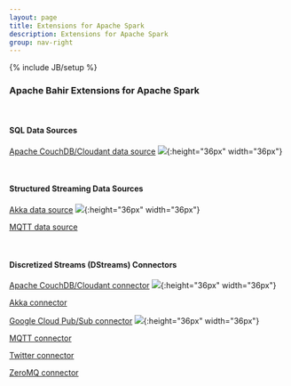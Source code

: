 ```yaml
---
layout: page
title: Extensions for Apache Spark
description: Extensions for Apache Spark
group: nav-right
---
```

<!--
{% comment %}
Licensed to the Apache Software Foundation (ASF) under one or more
contributor license agreements.  See the NOTICE file distributed with
this work for additional information regarding copyright ownership.
The ASF licenses this file to you under the Apache License, Version 2.0
(the "License"); you may not use this file except in compliance with
the License.  You may obtain a copy of the License at

http://www.apache.org/licenses/LICENSE-2.0

Unless required by applicable law or agreed to in writing, software
distributed under the License is distributed on an "AS IS" BASIS,
WITHOUT WARRANTIES OR CONDITIONS OF ANY KIND, either express or implied.
See the License for the specific language governing permissions and
limitations under the License.
{% endcomment %}
-->

{% include JB/setup %}

### Apache Bahir Extensions for Apache Spark

<br/>

#### SQL  Data Sources

[Apache CouchDB/Cloudant data source](../spark-sql-cloudant) ![](/assets/themes/apache-clean/img/new-black.png){:height="36px" width="36px"}

<br/>

#### Structured Streaming Data Sources

[Akka data source](../spark-sql-streaming-akka) ![](/assets/themes/apache-clean/img/new-black.png){:height="36px" width="36px"}

[MQTT data source](../spark-sql-streaming-mqtt)

<br/>

#### Discretized Streams (DStreams) Connectors

[Apache CouchDB/Cloudant connector](../spark-sql-cloudant) ![](/assets/themes/apache-clean/img/new-black.png){:height="36px" width="36px"}

[Akka connector](../spark-streaming-akka)

[Google Cloud Pub/Sub connector](../spark-streaming-pubsub) ![](/assets/themes/apache-clean/img/new-black.png){:height="36px" width="36px"}

[MQTT connector](../spark-streaming-mqtt)

[Twitter connector](../spark-streaming-twitter)

[ZeroMQ connector](../spark-streaming-zeromq)
